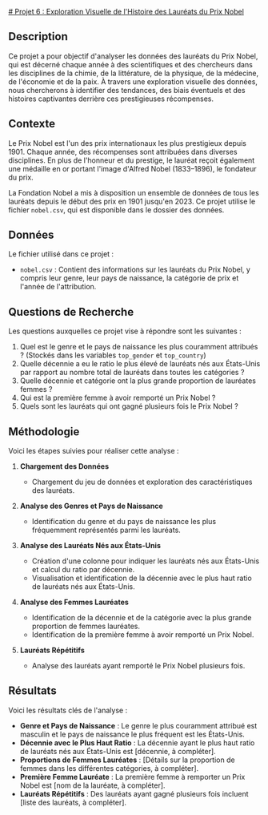 [# Projet 6 : Exploration Visuelle de l'Histoire des Lauréats du Prix Nobel]()

## Description  
Ce projet a pour objectif d'analyser les données des lauréats du Prix Nobel, qui est décerné chaque année à des scientifiques et des chercheurs dans les disciplines de la chimie, de la littérature, de la physique, de la médecine, de l'économie et de la paix. À travers une exploration visuelle des données, nous chercherons à identifier des tendances, des biais éventuels et des histoires captivantes derrière ces prestigieuses récompenses.

## Contexte  
Le Prix Nobel est l'un des prix internationaux les plus prestigieux depuis 1901. Chaque année, des récompenses sont attribuées dans diverses disciplines. En plus de l'honneur et du prestige, le lauréat reçoit également une médaille en or portant l'image d'Alfred Nobel (1833–1896), le fondateur du prix.

La Fondation Nobel a mis à disposition un ensemble de données de tous les lauréats depuis le début des prix en 1901 jusqu'en 2023. Ce projet utilise le fichier `nobel.csv`, qui est disponible dans le dossier des données.

## Données  
Le fichier utilisé dans ce projet :
- `nobel.csv` : Contient des informations sur les lauréats du Prix Nobel, y compris leur genre, leur pays de naissance, la catégorie de prix et l'année de l'attribution.

## Questions de Recherche  
Les questions auxquelles ce projet vise à répondre sont les suivantes :
1. Quel est le genre et le pays de naissance les plus couramment attribués ? (Stockés dans les variables `top_gender` et `top_country`)
2. Quelle décennie a eu le ratio le plus élevé de lauréats nés aux États-Unis par rapport au nombre total de lauréats dans toutes les catégories ?
3. Quelle décennie et catégorie ont la plus grande proportion de lauréates femmes ?
4. Qui est la première femme à avoir remporté un Prix Nobel ?
5. Quels sont les lauréats qui ont gagné plusieurs fois le Prix Nobel ?

## Méthodologie  
Voici les étapes suivies pour réaliser cette analyse :

1. **Chargement des Données**  
   - Chargement du jeu de données et exploration des caractéristiques des lauréats.
  
2. **Analyse des Genres et Pays de Naissance**  
   - Identification du genre et du pays de naissance les plus fréquemment représentés parmi les lauréats.

3. **Analyse des Lauréats Nés aux États-Unis**  
   - Création d'une colonne pour indiquer les lauréats nés aux États-Unis et calcul du ratio par décennie.
   - Visualisation et identification de la décennie avec le plus haut ratio de lauréats nés aux États-Unis.

4. **Analyse des Femmes Lauréates**  
   - Identification de la décennie et de la catégorie avec la plus grande proportion de femmes lauréates.
   - Identification de la première femme à avoir remporté un Prix Nobel.

5. **Lauréats Répétitifs**  
   - Analyse des lauréats ayant remporté le Prix Nobel plusieurs fois.

## Résultats  
Voici les résultats clés de l'analyse :
- **Genre et Pays de Naissance** : Le genre le plus couramment attribué est masculin et le pays de naissance le plus fréquent est les États-Unis.
- **Décennie avec le Plus Haut Ratio** : La décennie ayant le plus haut ratio de lauréats nés aux États-Unis est [décennie, à compléter].
- **Proportions de Femmes Lauréates** : [Détails sur la proportion de femmes dans les différentes catégories, à compléter].
- **Première Femme Lauréate** : La première femme à remporter un Prix Nobel est [nom de la lauréate, à compléter].
- **Lauréats Répétitifs** : Des lauréats ayant gagné plusieurs fois incluent [liste des lauréats, à compléter].